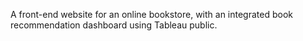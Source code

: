 A front-end website for an online bookstore, with an integrated book recommendation dashboard using Tableau public.
